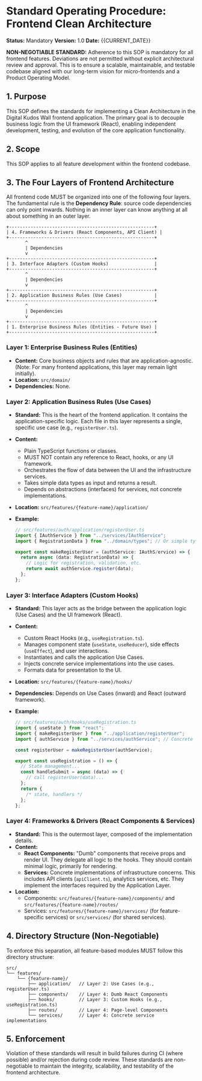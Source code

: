# Standard Operating Procedure: Frontend Clean Architecture

**Status:** Mandatory
**Version:** 1.0
**Date:** {{CURRENT_DATE}}

**NON-NEGOTIABLE STANDARD:** Adherence to this SOP is mandatory for all frontend features. Deviations are not permitted without explicit architectural review and approval. This is to ensure a scalable, maintainable, and testable codebase aligned with our long-term vision for micro-frontends and a Product Operating Model.

## 1. Purpose

This SOP defines the standards for implementing a Clean Architecture in the Digital Kudos Wall frontend application. The primary goal is to decouple business logic from the UI framework (React), enabling independent development, testing, and evolution of the core application functionality.

## 2. Scope

This SOP applies to all feature development within the frontend codebase.

## 3. The Four Layers of Frontend Architecture

All frontend code MUST be organized into one of the following four layers. The fundamental rule is the **Dependency Rule**: source code dependencies can only point inwards. Nothing in an inner layer can know anything at all about something in an outer layer.

```
+------------------------------------------------------+
| 4. Frameworks & Drivers (React Components, API Client) |
+------------------------------------------------------+
       ^
       | Dependencies
       v
+------------------------------------------------------+
| 3. Interface Adapters (Custom Hooks)                 |
+------------------------------------------------------+
       ^
       | Dependencies
       v
+------------------------------------------------------+
| 2. Application Business Rules (Use Cases)            |
+------------------------------------------------------+
       ^
       | Dependencies
       v
+------------------------------------------------------+
| 1. Enterprise Business Rules (Entities - Future Use) |
+------------------------------------------------------+
```

### Layer 1: Enterprise Business Rules (Entities)

- **Content:** Core business objects and rules that are application-agnostic. (Note: For many frontend applications, this layer may remain light initially).
- **Location:** `src/domain/`
- **Dependencies:** None.

### Layer 2: Application Business Rules (Use Cases)

- **Standard:** This is the heart of the frontend application. It contains the application-specific logic. Each file in this layer represents a single, specific use case (e.g., `registerUser.ts`).
- **Content:**
  - Plain TypeScript functions or classes.
  - MUST NOT contain any reference to React, hooks, or any UI framework.
  - Orchestrates the flow of data between the UI and the infrastructure services.
  - Takes simple data types as input and returns a result.
  - Depends on abstractions (interfaces) for services, not concrete implementations.
- **Location:** `src/features/{feature-name}/application/`
- **Example:**

  ```typescript
  // src/features/auth/application/registerUser.ts
  import { IAuthService } from "../services/IAuthService";
  import { RegistrationData } from "../domain/types"; // Or simple types

  export const makeRegisterUser = (authService: IAuthS/ervice) => {
    return async (data: RegistrationData) => {
      // Logic for registration, validation, etc.
      return await authService.register(data);
    };
  };
  ```

### Layer 3: Interface Adapters (Custom Hooks)

- **Standard:** This layer acts as the bridge between the application logic (Use Cases) and the UI framework (React).
- **Content:**
  - Custom React Hooks (e.g., `useRegistration.ts`).
  - Manages component state (`useState`, `useReducer`), side effects (`useEffect`), and user interactions.
  - Instantiates and calls the application Use Cases.
  - Injects concrete service implementations into the use cases.
  - Formats data for presentation to the UI.
- **Location:** `src/features/{feature-name}/hooks/`
- **Dependencies:** Depends on Use Cases (inward) and React (outward framework).
- **Example:**

  ```typescript
  // src/features/auth/hooks/useRegistration.ts
  import { useState } from "react";
  import { makeRegisterUser } from "../application/registerUser";
  import { authService } from "../services/authService"; // Concrete implementation

  const registerUser = makeRegisterUser(authService);

  export const useRegistration = () => {
    // State management...
    const handleSubmit = async (data) => {
      // call registerUser(data)...
    };
    return {
      /* state, handlers */
    };
  };
  ```

### Layer 4: Frameworks & Drivers (React Components & Services)

- **Standard:** This is the outermost layer, composed of the implementation details.
- **Content:**
  - **React Components:** "Dumb" components that receive props and render UI. They delegate all logic to the hooks. They should contain minimal logic, primarily for rendering.
  - **Services:** Concrete implementations of infrastructure concerns. This includes API clients (`apiClient.ts`), analytics services, etc. They implement the interfaces required by the Application Layer.
- **Location:**
  - Components: `src/features/{feature-name}/components/` and `src/features/{feature-name}/routes/`
  - Services: `src/features/{feature-name}/services/` (for feature-specific services) or `src/services/` (for shared services).

## 4. Directory Structure (Non-Negotiable)

To enforce this separation, all feature-based modules MUST follow this directory structure:

```
src/
└── features/
    └── {feature-name}/
        ├── application/   // Layer 2: Use Cases (e.g., registerUser.ts)
        ├── components/    // Layer 4: Dumb React Components
        ├── hooks/         // Layer 3: Custom Hooks (e.g., useRegistration.ts)
        ├── routes/        // Layer 4: Page-level Components
        └── services/      // Layer 4: Concrete service implementations
```

## 5. Enforcement

Violation of these standards will result in build failures during CI (where possible) and/or rejection during code review. These standards are non-negotiable to maintain the integrity, scalability, and testability of the frontend architecture.
